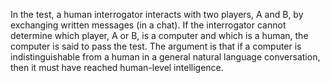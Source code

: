In the test, a human interrogator interacts with two players, A and B, by exchanging written messages (in a chat). If the interrogator cannot determine which player, A or B, is a computer and which is a human, the computer is said to pass the test. The argument is that if a computer is indistinguishable from a human in a general natural language conversation, then it must have reached human-level intelligence.
